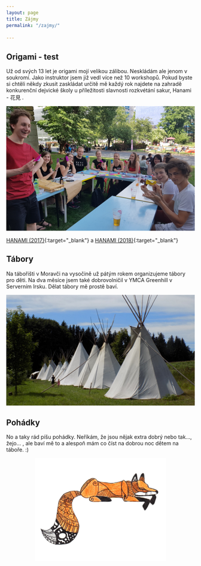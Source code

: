 ```yaml
---
layout: page
title: Zájmy
permalink: "/zajmy/"

---
```

## Origami - test

Už od svých 13 let je origami mojí velikou zálibou.
Neskládám ale jenom v soukromí.
Jako instruktor jsem již vedl více než 10 workshopů.
Pokud byste si chtěli někdy zkusit zaskládat určitě mě každý rok najdete
na zahradě konkurenční dejvické školy u příležitosti slavnosti rozkvétání sakur,
Hanami - 花見 .

![Hanami Workshop 2018](/fotky/f-workshop04.jpg)

[HANAMI (2017)](https://www.facebook.com/events/289217638183319/){:target="_blank"} a [HANAMI (2018)](https://kalendar.vscht.cz/Udalost.aspx?u=5140){:target="_blank"}

## Tábory

Na tábořišti v Moravči na vysočině už pátým rokem organizujeme tábory pro děti.
Na dva měsíce jsem také dobrovolničil v YMCA Greenhill v Serverním Irsku.
Dělat tábory mě prostě baví.

![Teepee](/fotky/f-teepee.jpg)

## Pohádky

No a taky rád píšu pohádky.
Neříkám, že jsou nějak extra dobrý nebo tak..., žejo...
, ale baví mě to a alespoň mám co číst na dobrou noc dětem na táboře. :)

<center>
<img src="/fotky/f-luska.jpg" alt="drawing" width="350" align="middle"/>
</center>